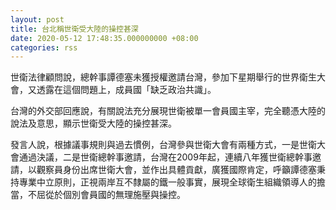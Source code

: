 ```yaml
---
layout: post
title: 台北稱世衛受大陸的操控甚深
date: 2020-05-12 17:48:35.000000000 +08:00
categories: rss
---
```


世衛法律顧問說，總幹事譚德塞未獲授權邀請台灣，參加下星期舉行的世界衛生大會，又透露在這個問題上，成員國「缺乏政治共識」。

台灣的外交部回應說，有關說法充分展現世衛被單一會員國主宰，完全聽憑大陸的說法及意思，顯示世衛受大陸的操控甚深。

發言人說，根據議事規則與過去慣例，台灣參與世衛大會有兩種方式，一是世衛大會通過決議，二是世衛總幹事邀請，台灣在2009年起，連續八年獲世衛總幹事邀請，以觀察員身份出席世衛大會，並作出具體貢獻，廣獲國際肯定，呼籲譚德塞秉持專業中立原則，正視兩岸互不隸屬的鐵一般事實，展現全球衛生組織領導人的擔當，不屈從於個別會員國的無理施壓與操控。
